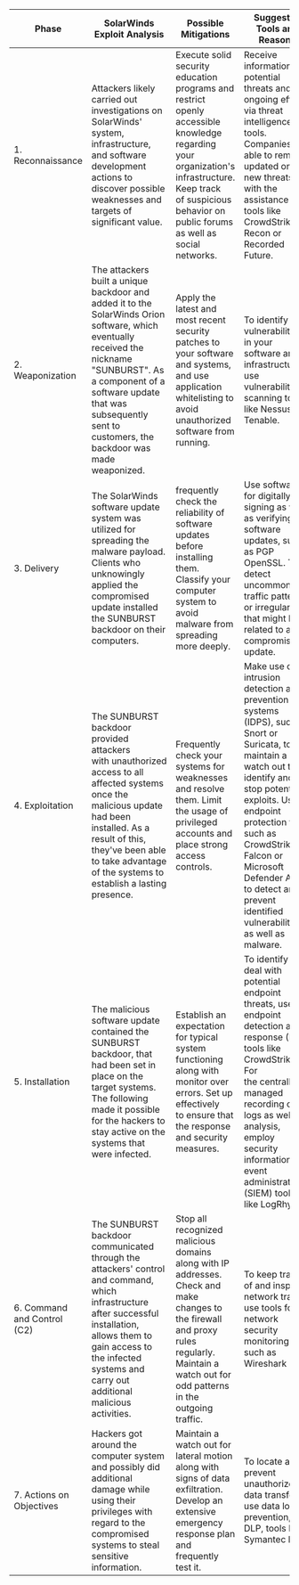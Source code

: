 

| Phase               | SolarWinds Exploit Analysis    | Possible Mitigations      | Suggested Tools and Reasons                                                                                                                                                                                                                                                                                                                                                   |
|---------------------------|-------------------------------------------------------------------------------------------------------------------------------------------------------------------------------------------------------------------------------------------------------------------------------------------------------------------------------------------------------------------------------------------------------------------------------------------------------------------------------------|---------------------------------------------------------------------------------------------------------------------------|-------------------------------------------------------------------------------------------------------------------------------------------------------------------------------------------------------------------------------------------------------------------------------------------------------------------------------------------------------------------------------|
| 1. Reconnaissance     |Attackers likely carried out investigations on SolarWinds' system, infrastructure, and software development actions to discover possible weaknesses and targets of significant value. | Execute solid security education programs and restrict openly accessible knowledge regarding your organization's infrastructure. Keep track of suspicious behavior on public forums as well as social networks.| Receive information on potential threats and ongoing efforts via threat intelligence tools. Companies are able to remain updated on new threats with the assistance of tools like CrowdStrike Recon or Recorded Future.                                                                                                                                                                   |
| 2. Weaponization  |The attackers built a unique backdoor and added it to the SolarWinds Orion software, which eventually received the nickname "SUNBURST". As a component of a software update that was subsequently sent to customers, the backdoor was made weaponized.| Apply the latest and most recent security patches to your software and systems, and use application whitelisting to avoid unauthorized software from running.|To identify vulnerabilities in your software and infrastructure, use vulnerability scanning tools like Nessus or Tenable.                                                                                                                                              |
| 3. Delivery  |The SolarWinds software update system was utilized for spreading the malware payload. Clients who unknowingly applied the compromised update installed the SUNBURST backdoor on their computers.| frequently check the reliability of software updates before installing them. Classify your computer system to avoid malware from spreading more deeply. |Use software for digitally signing as well as verifying software updates, such as PGP OpenSSL. To detect uncommon traffic patterns or irregularities that might be related to a compromised update.                |
| 4. Exploitation           |The SUNBURST backdoor provided attackers with unauthorized access to all affected systems once the malicious update had been installed. As a result of this, they've been able to take advantage of the systems to establish a lasting presence. | Frequently check your systems for weaknesses and resolve them. Limit the usage of privileged accounts and place strong access controls. | Make use of intrusion detection and prevention systems (IDPS), such as Snort or Suricata, to maintain a watch out to identify and stop potential exploits. Use endpoint protection tools such as CrowdStrike Falcon or Microsoft Defender ATP to detect and prevent identified vulnerabilities as well as malware.                                                                                                                                                 |
| 5. Installation |The malicious software update contained the SUNBURST backdoor, that had been set in place on the target systems. The following made it possible for the hackers to stay active on the systems that were infected.   | Establish an expectation for typical system functioning along with monitor over errors. Set up effectively to ensure that the response and security measures. |To identify and deal with potential endpoint threats, use endpoint detection and response (EDR) tools like CrowdStrike. For the centrally managed recording of logs as well as analysis, employ security information and event administration (SIEM) tools like LogRhythm.                                                                                                                               |
| 6. Command and Control (C2) | The SUNBURST backdoor communicated through the attackers' control and command, which infrastructure after successful installation, allows them to gain access to the infected systems and carry out additional malicious activities.|Stop all recognized malicious domains along with IP addresses. Check and make changes to the firewall and proxy rules regularly. Maintain a watch out for odd patterns in the outgoing traffic. | To keep track of and inspect network traffic, use tools for network security monitoring such as Wireshark                                                                                                                                                   |
| 7. Actions on Objectives  |Hackers got around the computer system and possibly did additional damage while using their privileges with regard to the compromised systems to steal sensitive information.  | Maintain a watch out for lateral motion along with signs of data exfiltration. Develop an extensive emergency response plan and frequently test it. | To locate and prevent unauthorized data transfers, use data loss prevention, or DLP, tools like Symantec DLP. |


